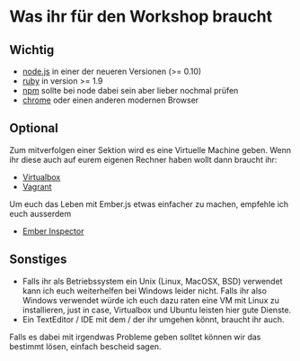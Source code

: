 Was ihr für den Workshop braucht
================================

Wichtig
-------
- [node.js](http://nodejs.org) in einer der neueren Versionen (>= 0.10)
- [ruby](https://www.ruby-lang.org/en/) in version >= 1.9
- [npm](http://npmjs.org) sollte bei node dabei sein aber lieber nochmal prüfen
- [chrome](https://www.google.com/intl/en/chrome/browser/) oder einen anderen modernen Browser

Optional
--------
Zum mitverfolgen einer Sektion wird es eine Virtuelle Machine geben. Wenn ihr diese auch auf 
eurem eigenen Rechner haben wollt dann braucht ihr:
- [Virtualbox](https://www.virtualbox.org)
- [Vagrant](http://www.vagrantup.com)
 
Um euch das Leben mit Ember.js etwas einfacher zu machen, empfehle ich euch ausserdem
- [Ember Inspector](https://chrome.google.com/webstore/detail/ember-inspector/bmdblncegkenkacieihfhpjfppoconhi?hl=en)

Sonstiges
---------
- Falls ihr als Betriebssystem ein Unix (Linux, MacOSX, BSD) verwendet kann ich euch weiterhelfen
bei Windows leider nicht. Falls ihr also Windows verwendet würde ich euch dazu raten eine VM mit 
Linux zu installieren, just in case, Virtualbox und Ubuntu leisten hier gute Dienste.
- Ein TextEditor / IDE mit dem / der ihr umgehen könnt, braucht ihr auch.

Falls es dabei mit irgendwas Probleme geben solltet können wir das bestimmt lösen, einfach bescheid sagen.

